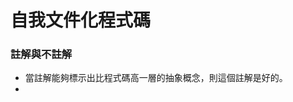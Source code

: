 # 自我文件化程式碼
### 註解與不註解
* 當註解能夠標示出比程式碼高一層的抽象概念，則這個註解是好的。
* 
<!--stackedit_data:
eyJoaXN0b3J5IjpbMTQ4MjQ5NDQ2LDE3NTk5NTcwNjFdfQ==
-->